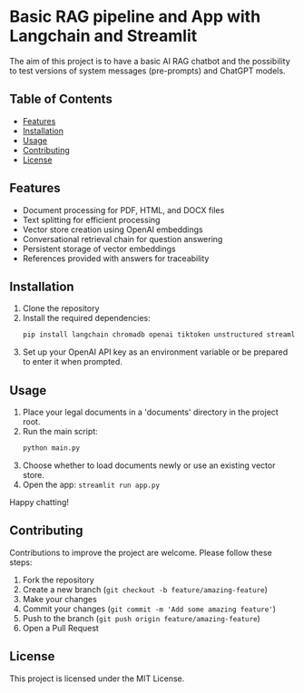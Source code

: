 # Basic RAG pipeline and App with Langchain and Streamlit

The aim of this project is to have a basic AI RAG chatbot and the possibility to test versions of system messages (pre-prompts) and ChatGPT models.

## Table of Contents
- [Features](#features)
- [Installation](#installation)
- [Usage](#usage)
- [Contributing](#contributing)
- [License](#license)

## Features
- Document processing for PDF, HTML, and DOCX files
- Text splitting for efficient processing
- Vector store creation using OpenAI embeddings
- Conversational retrieval chain for question answering
- Persistent storage of vector embeddings
- References provided with answers for traceability

## Installation
1. Clone the repository
2. Install the required dependencies:
   ```bash
   pip install langchain chromadb openai tiktoken unstructured streamlit
   ```
3. Set up your OpenAI API key as an environment variable or be prepared to enter it when prompted.

## Usage
1. Place your legal documents in a 'documents' directory in the project root.
2. Run the main script:
   ```bash
   python main.py
   ```
3. Choose whether to load documents newly or use an existing vector store.
4. Open the app: 
   ```streamlit run app.py```

Happy chatting!

## Contributing
Contributions to improve the project are welcome. Please follow these steps:

1. Fork the repository
2. Create a new branch (`git checkout -b feature/amazing-feature`)
3. Make your changes
4. Commit your changes (`git commit -m 'Add some amazing feature'`)
5. Push to the branch (`git push origin feature/amazing-feature`)
6. Open a Pull Request

## License
This project is licensed under the MIT License.
